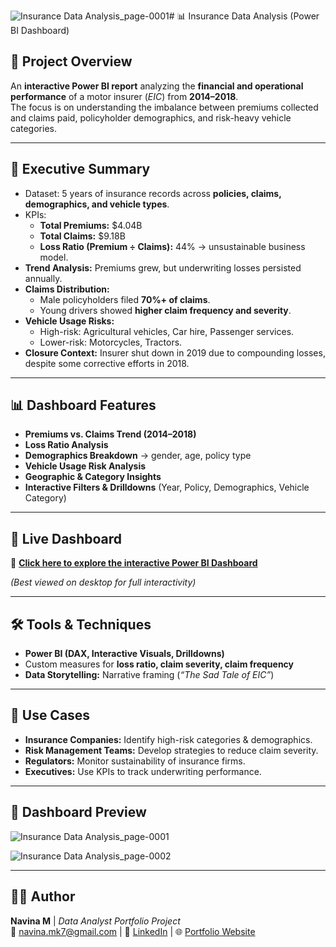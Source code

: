 ![Insurance Data Analysis_page-0001](https://github.com/user-attachments/assets/b5332d9f-c4c6-4574-88dd-f6e4e22e5a84)# 📊 Insurance Data Analysis (Power BI Dashboard)

## 📌 Project Overview  
An **interactive Power BI report** analyzing the **financial and operational performance** of a motor insurer (*EIC*) from **2014–2018**.  
The focus is on understanding the imbalance between premiums collected and claims paid, policyholder demographics, and risk-heavy vehicle categories.  

---

## 🔑 Executive Summary  
- Dataset: 5 years of insurance records across **policies, claims, demographics, and vehicle types**.  
- KPIs:  
  - **Total Premiums:** $4.04B  
  - **Total Claims:** $9.18B  
  - **Loss Ratio (Premium ÷ Claims):** 44% → unsustainable business model.  
- **Trend Analysis:** Premiums grew, but underwriting losses persisted annually.  
- **Claims Distribution:**  
  - Male policyholders filed **70%+ of claims**.  
  - Young drivers showed **higher claim frequency and severity**.  
- **Vehicle Usage Risks:**  
  - High-risk: Agricultural vehicles, Car hire, Passenger services.  
  - Lower-risk: Motorcycles, Tractors.  
- **Closure Context:** Insurer shut down in 2019 due to compounding losses, despite some corrective efforts in 2018.  

---

## 📊 Dashboard Features  
- **Premiums vs. Claims Trend (2014–2018)**  
- **Loss Ratio Analysis**  
- **Demographics Breakdown** → gender, age, policy type  
- **Vehicle Usage Risk Analysis**  
- **Geographic & Category Insights**  
- **Interactive Filters & Drilldowns** (Year, Policy, Demographics, Vehicle Category)  

---

## 🚀 Live Dashboard  

🔗 [**Click here to explore the interactive Power BI Dashboard**](https://app.powerbi.com/view?r=eyJrIjoiNTNjNjVjNTYtYTJmMi00N2RmLTk3YWItOWE3MWUxOTQ4MDQ2IiwidCI6ImFmZGFmY2M3LThiY2QtNGExMy04YTAyLTU1NTAxNDM5YzlkNyJ9)

*(Best viewed on desktop for full interactivity)*  

---

## 🛠 Tools & Techniques  
- **Power BI (DAX, Interactive Visuals, Drilldowns)**  
- Custom measures for **loss ratio, claim severity, claim frequency**  
- **Data Storytelling:** Narrative framing (*“The Sad Tale of EIC”*)  

---

## 📌 Use Cases  
- **Insurance Companies:** Identify high-risk categories & demographics.  
- **Risk Management Teams:** Develop strategies to reduce claim severity.  
- **Regulators:** Monitor sustainability of insurance firms.  
- **Executives:** Use KPIs to track underwriting performance.  

---

## 📸 Dashboard Preview 
![Insurance Data Analysis_page-0001](https://github.com/user-attachments/assets/66e25dc9-49c6-49c0-b0c1-e42949afe251)

![Insurance Data Analysis_page-0002](https://github.com/user-attachments/assets/532f04cd-0c85-48d6-af84-b3fcdf951bde)

---

## 👩‍💻 Author  
**Navina M** | *Data Analyst Portfolio Project*  
📧 [navina.mk7@gmail.com](mailto:navina.mk7@gmail.com) | 💼 [LinkedIn](https://www.linkedin.com/in/navina-m/) | 🌐 [Portfolio Website](https://navina-murugadas.github.io/Portfolio/)
